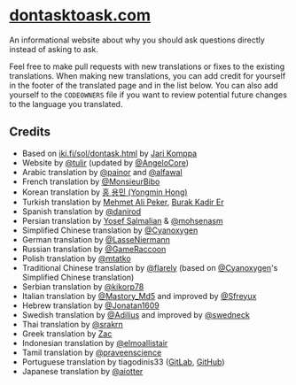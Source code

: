 # [dontasktoask.com](https://dontasktoask.com)

An informational website about why you should ask questions directly instead of
asking to ask.

Feel free to make pull requests with new translations or fixes to the existing
translations. When making new translations, you can add credit for yourself in
the footer of the translated page and in the list below. You can also add
yourself to the `CODEOWNERS` file if you want to review potential future
changes to the language you translated.

## Credits

- Based on [iki.fi/sol/dontask.html](https://www.iki.fi/sol/dontask.html) by [Jari Komppa](https://www.iki.fi/sol/)
- Website by [@tulir](https://github.com/tulir) (updated by [@AngeloCore](https://github.com/AngeloCore))
- Arabic translation by [@painor](https://github.com/painor) and [@alfawal](https://github.com/alfawal)
- French translation by [@MonsieurBibo](https://github.com/MonsieurBibo)
- Korean translation by [홍 용민 (Yongmin Hong)](https://revi.omg.lol/)
- Turkish translation by [Mehmet Ali Peker](https://github.com/MrPeker/), [Burak Kadir Er](https://github.com/Ksenofanex)
- Spanish translation by [@danirod](https://github.com/danirod)
- Persian translation by [Yosef Salmalian](https://github.com/usefss) & [@mohsenasm](https://github.com/mohsenasm)
- Simplified Chinese translation by [@Cyanoxygen](https://github.com/cyanoxygen)
- German translation by [@LasseNiermann](https://github.com/LasseNiermann)
- Russian translation by [@GameRaccoon](https://github.com/gameraccoon)
- Polish translation by [@mtatko](https://github.com/mtatko)
- Traditional Chinese translation by [@flarely](https://github.com/flarely) (based on [@Cyanoxygen](https://github.com/cyanoxygen)'s Simplified Chinese translation)
- Serbian translation by [@kikorp78](https://github.com/kikorp78)
- Italian translation by [@Mastory_Md5](https://github.com/MastoryMd5) and improved by [@Sfreyux](https://github.com/sfreyux)
- Hebrew translation by [@Jonatan1609](https://github.com/jonatan1609)
- Swedish translation by [@Adilius](https://github.com/Adilius) and improved by [@swedneck](https://github.com/swedneck)
- Thai translation by [@srakrn](https://github.com/srakrn)
- Greek translation by [Zac](https://github.com/trash-guy)
- Indonesian translation by [@elmoallistair](https://github.com/elmoallistair)
- Tamil translation by [@praveenscience](https://github.com/praveenscience)
- Portuguese translation by tiagodinis33 \([GitLab](https://gitlab.com/tiagodinis33), [GitHub](https://github.com/tiagodinis33)\)
- Japanese translation by [@aiotter](https://github.com/aiotter)
